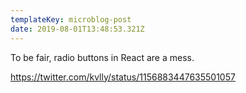 ```yaml
---
templateKey: microblog-post
date: 2019-08-01T13:48:53.321Z
---
```


To be fair, radio buttons in React are a mess.

https://twitter.com/kvlly/status/1156883447635501057
